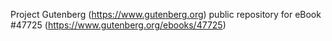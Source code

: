 Project Gutenberg (https://www.gutenberg.org) public repository for eBook #47725 (https://www.gutenberg.org/ebooks/47725)

